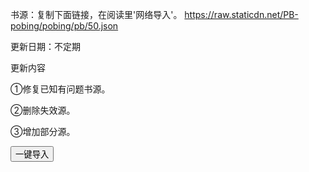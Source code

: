 书源：复制下面链接，在阅读里'网络导入'。 https://raw.staticdn.net/PB-pobing/pobing/pb/50.json

更新日期：不定期

更新内容

①修复已知有问题书源。

②删除失效源。

③增加部分源。

<a href="yuedu://booksource/importonline?src=https://e-c.coding.net/p/yicheng/d/YD/git/raw/master/sy.json">
    <div class="aui-film-button">
        <button> 一键导入 </button>
    </div>
</a>
